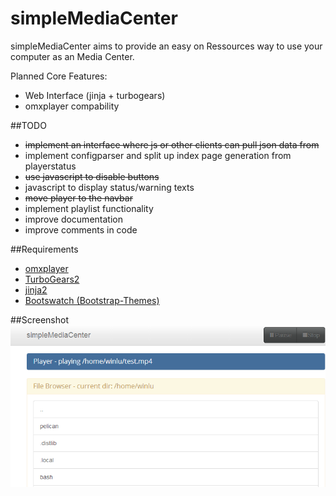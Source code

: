 simpleMediaCenter
=================

simpleMediaCenter aims to provide an easy on Ressources way to use your computer as an Media Center. 

Planned Core Features:
+ Web Interface (jinja + turbogears)
+ omxplayer compability

##TODO
+ ~~implement an interface where js or other clients can pull json data from~~
+ implement configparser and split up index page generation from playerstatus
+ ~~use javascript to disable buttons~~
+ javascript to display status/warning texts
+ ~~move player to the navbar~~
+ implement playlist functionality
+ improve documentation 
+ improve comments in code

##Requirements
+ [omxplayer](http://omxplayer.sconde.net/)
+ [TurboGears2](http://turbogears.org/)
+ [jinja2](http://jinja.pocoo.org/)
+ [Bootswatch (Bootstrap-Themes)](https://github.com/thomaspark/bootswatch)

##Screenshot
![index Screenshot V0.3](./docs/simpleMediaServer_v0_3.PNG)


 
